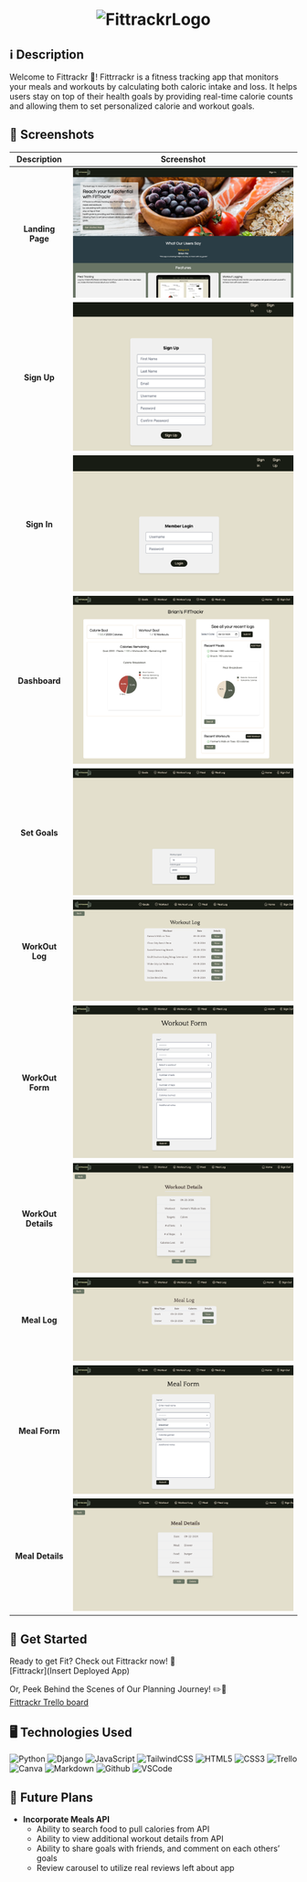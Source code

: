 # <div align="center" id="logo"> ![FittrackrLogo](https://imgur.com/2m8UXn7.png) </div>

  ## ℹ️ Description
  Welcome to Fittrackr :muscle:! Fittrrackr is a fitness tracking app that monitors your meals and workouts by calculating both caloric intake and loss. It helps users stay on top of their health goals by providing real-time calorie counts and allowing them to set personalized calorie and workout goals.

  ## 📸  Screenshots
  | Description       | Screenshot                                                |
  |:-----------------:|-----------------------------------------------------------|
  | **Landing Page**  | ![Landing Page](src/assets/landingpage.png)               |
  | **Sign Up**       | ![Sign Up](src/assets/signup.png)                         |
  | **Sign In**       | ![Sign In](src/assets/signin.png)                         |
  | **Dashboard**     | ![Dashboard](src/assets/dashboard.png)                    |
  | **Set Goals**     | ![Set Goals](src/assets/setgoals.png)                     |
  | **WorkOut Log**  | ![WorkOut Log](src/assets/workoutlog.png)                  |
  | **WorkOut Form**| ![WorkOut Form](src/assets/workoutform.png)                 |
  | **WorkOut Details**| ![WorkOut Details](src/assets/workoutdetails.png)        |
  | **Meal Log**| ![Meal Log](src/assets/meallog.png)                             |
  | **Meal Form**| ![Meal Form](src/assets/mealform.png)                          |
  | **Meal Details**| ![Meal Details](src/assets/mealdetails.png)                 |


  ## 🚀 Get Started
  Ready to get Fit? Check out Fittrackr now! :muscle: <br>
  [Fittrackr](Insert Deployed App) <br>
  
  Or, Peek Behind the Scenes of Our Planning Journey! :pencil2::notebook: <br>
  [Fittrackr Trello board](https://trello.com/invite/b/66e368b8eca7f8370b68a4ff/ATTIe655613435427517da21df36d6c0aebcB98F5860/fittrakr)

  ## 🖥️ Technologies Used
  ![Python](https://img.shields.io/badge/-Python-05122A?style=flat&logo=python)
  ![Django](https://img.shields.io/badge/-Django-05122A?style=flat&logo=django)
  ![JavaScript](https://img.shields.io/badge/-JavaScript-05122A?style=flat&logo=javascript)
  ![TailwindCSS](https://img.shields.io/badge/Tailwind%20CSS-%2338B2AC.svg?logo=tailwind-css&logoColor=white)
  ![HTML5](https://img.shields.io/badge/-HTML5-05122A?style=flat&logo=html5)
  ![CSS3](https://img.shields.io/badge/-CSS-05122A?style=flat&logo=css3) 
  ![Trello](https://img.shields.io/badge/-Trello-05122A?style=flat&logo=trello)
  ![Canva](https://img.shields.io/badge/-Canva-05122A?style=flat&logo=canva)
  ![Markdown](https://img.shields.io/badge/-Markdown-05122A?style=flat&logo=markdown)
  ![Github](https://img.shields.io/badge/-GitHub-05122A?style=flat&logo=github)
  ![VSCode](https://img.shields.io/badge/-VS_Code-05122A?style=flat&logo=visualstudio)

  ## 🔮 Future Plans

- **Incorporate Meals API**
  - Ability to search food to pull calories from API
  - Ability to view additional workout details from API
  - Ability to share goals with friends, and comment on each others’ goals
  - Review carousel to utilize real reviews left about app